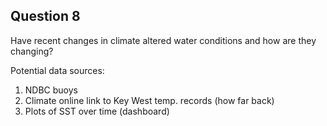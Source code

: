 ## Question 8

Have recent changes in climate altered water conditions and how are they changing?

Potential data sources:
1. NDBC buoys
2. Climate online link to Key West temp. records (how far back)
3. Plots of SST over time (dashboard)
